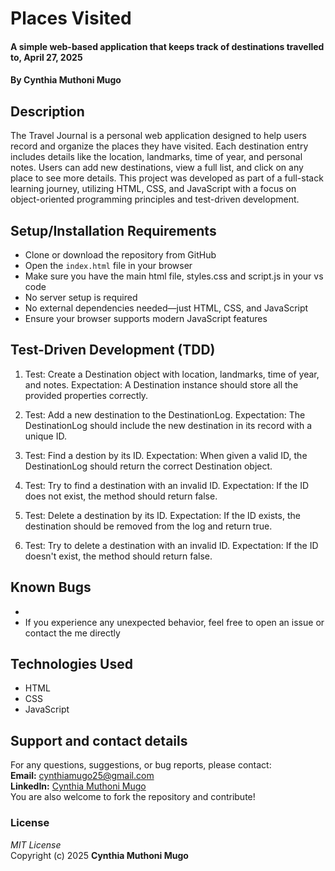 # Places Visited  

#### A simple web-based application that keeps track of destinations travelled to, April 27, 2025  
#### By **Cynthia Muthoni Mugo**  

## Description  
The Travel Journal is a personal web application designed to help users record and organize the places they have visited. Each destination entry includes details like the location, landmarks, time of year, and personal notes.
Users can add new destinations, view a full list, and click on any place to see more details.
This project was developed as part of a full-stack learning journey, utilizing HTML, CSS, and JavaScript with a focus on object-oriented programming principles and test-driven development.

## Setup/Installation Requirements  
* Clone or download the repository from GitHub  
* Open the `index.html` file in your browser  
* Make sure you have the main html file, styles.css and script.js in your vs code
* No server setup is required  
* No external dependencies needed—just HTML, CSS, and JavaScript  
* Ensure your browser supports modern JavaScript features

## Test-Driven Development (TDD)

1. Test: Create a Destination object with location, landmarks, time of year, and notes.
Expectation: A Destination instance should store all the provided properties correctly.

2. Test: Add a new destination to the DestinationLog.
Expectation: The DestinationLog should include the new destination in its record with a unique ID.

3. Test: Find a destion by its ID.
Expectation: When given a valid ID, the DestinationLog should return the correct Destination object.

4. Test: Try to find a destination with an invalid ID.
Expectation: If the ID does not exist, the method should return false.

5. Test: Delete a destination by its ID.
Expectation: If the ID exists, the destination should be removed from the log and return true.

6. Test: Try to delete a destination with an invalid ID.
Expectation: If the ID doesn't exist, the method should return false.



## Known Bugs  
*   
* If you experience any unexpected behavior, feel free to open an issue or contact the me directly

## Technologies Used  
* HTML  
* CSS  
* JavaScript  

## Support and contact details  
For any questions, suggestions, or bug reports, please contact:  
**Email:** cynthiamugo25@gmail.com  
**LinkedIn:** [Cynthia Muthoni Mugo](https://www.linkedin.com/in/cynthiamuthonimugo)  
You are also welcome to fork the repository and contribute!

### License  
*MIT License*  
Copyright (c) 2025 **Cynthia Muthoni Mugo**
